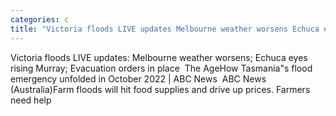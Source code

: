 ```yaml
---
categories: c
title: "Victoria floods LIVE updates Melbourne weather worsens Echuca eyes rising Murray Evacuation orders in place  The Age"
---
```

Victoria floods LIVE updates: Melbourne weather worsens; Echuca eyes rising Murray; Evacuation orders in place&nbsp;&nbsp;The AgeHow Tasmania"s flood emergency unfolded in October 2022 | ABC News&nbsp;&nbsp;ABC News (Australia)Farm floods will hit food supplies and drive up prices. Farmers need help